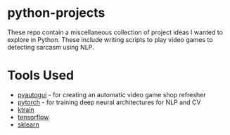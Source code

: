 # python-projects
These repo contain a miscellaneous collection of project ideas I wanted to explore in Python. These include writing scripts to play video games to detecting sarcasm using NLP. 

# Tools Used

* [pyautogui](https://pyautogui.readthedocs.io/en/latest/) - for creating an automatic video game shop refresher 
* [pytorch](https://pytorch.org) - for training deep neural architectures for NLP and CV 
* [ktrain](https://github.com/amaiya/ktrain)
* [tensorflow](https://www.tensorflow.org)
* [sklearn](https://scikit-learn.org/stable/index.html)
